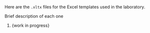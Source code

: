 

Here are the `.xltx` files for the Excel templates used in the laboratory.

Brief description of each one
1. {work in progress}